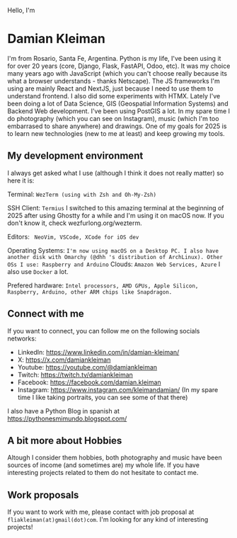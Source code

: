 Hello, I'm 
# Damian Kleiman

I'm from Rosario, Santa Fe, Argentina. 
Python is my life, I've been using it for over 20 years (core, Django, Flask, FastAPI, Odoo, etc). It was my choice many years ago with JavaScript (which you can't choose really because its what a browser understands - thanks Netscape). The JS frameworks I'm using are mainly React and  NextJS, just because I need to use them to understand frontend. I also did some experiments with HTMX.
Lately I've been doing a lot of Data Science, GIS (Geospatial Information Systems) and Backend Web development. I've been using PostGIS a lot. 
In my spare time I do photography (which you can see on Instagram), music (which I'm too embarrased to share anywhere) and drawings.
One of my goals for 2025 is to learn new technologies (new to me at least) and keep growing my tools.

## My development environment

I always get asked what I use (although I think it does not really matter) so here it is:

Terminal:
`
WezTerm (using with Zsh and Oh-My-Zsh)
`

SSH Client:
`
Termius
`
I switched to this amazing terminal at the beginning of 2025 after using Ghostty for a while and I'm using it on macOS now. If you don't know it, check wezfurlong.org/wezterm.

Editors:
` 
NeoVim, VSCode, XCode for iOS dev
`

Operating Systems:
`
I'm now using macOS on a Desktop PC. I also have another disk with Omarchy (@dhh 's distribution of ArchLinux). Other OSs I use: Raspberry and Arduino
`
Clouds:
`
Amazon Web Services, Azure
`
I also use `Docker` a lot.

Prefered hardware:
`
Intel processors, AMD GPUs, Apple Silicon, Raspberry, Arduino, other ARM chips like Snapdragon.
`


## Connect with me
If you want to connect, you can follow me on the following socials networks:
- LinkedIn: https://www.linkedin.com/in/damian-kleiman/
- X: https://x.com/damiankleiman
- Youtube: https://youtube.com/@damiankleiman
- Twitch: https://twitch.tv/damiankleiman
- Facebook: https://facebook.com/damian.kleiman
- Instagram: https://www.instagram.com/kleimandamian/
  (In my spare time I like taking portraits, you can see some of that there)

I also have a Python Blog in spanish at https://pythonesmimundo.blogspot.com/

## A bit more about Hobbies
Altough I consider them hobbies, both photography and music have been sources of income (and sometimes are) my whole life. If you have interesting projects related to them do not hesitate to contact me.

## Work proposals
If you want to work with me, please contact with job proposal at `fliakleiman(at)gmail(dot)com`. I'm looking for any kind of interesting projects! 
